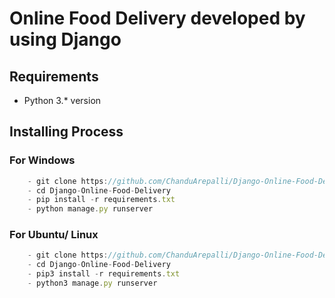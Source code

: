 # Online Food Delivery developed by using Django

## Requirements
- Python 3.* version

## Installing Process

### For Windows
```javascript
    - git clone https://github.com/ChanduArepalli/Django-Online-Food-Delivery.git
    - cd Django-Online-Food-Delivery
    - pip install -r requirements.txt
    - python manage.py runserver
```

### For Ubuntu/ Linux
```javascript
    - git clone https://github.com/ChanduArepalli/Django-Online-Food-Delivery.git
    - cd Django-Online-Food-Delivery
    - pip3 install -r requirements.txt
    - python3 manage.py runserver
```